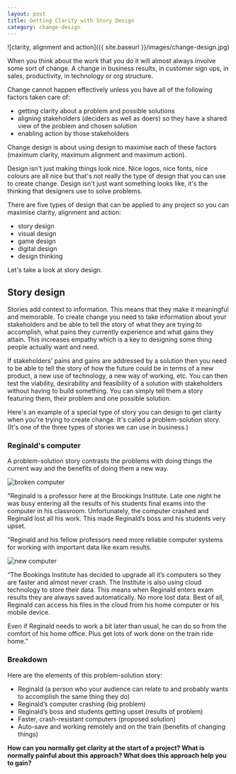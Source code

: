 ```yaml
---
layout: post
title: Getting Clarity with Story Design
category: change-design
---
```


![clarity, alignment and action]({{ site.baseurl }}/images/change-design.jpg)

When you think about the work that you do it will almost always involve some sort of change. A change in business results, in customer sign ups, in sales, productivity, in technology or org structure.

Change cannot happen effectively unless you have all of the following factors taken care of:

* getting clarity about a problem and possible solutions
* aligning stakeholders (deciders as well as doers) so they have a shared view of the problem and chosen solution
* enabling action by those stakeholders

Change design is about using design to maximise each of these factors (maximum clarity, maximum alignment and maximum action).

Design isn't just making things look nice. Nice logos, nice fonts, nice colours are all nice but that's not really the type of design that you can use to create change. Design isn't just want something looks like, it's the thinking that designers use to solve problems.

There are five types of design that can be applied to any project so you can maximise clarity, alignment and action:

* story design
* visual design
* game design
* digital design
* design thinking

Let's take a look at story design.

## Story design
Stories add context to information. This means that they make it meaningful and memorable. To create change you need to take information about your stakeholders and be able to tell the story of what they are trying to accomplish, what pains they currently experience and what gains they attain. This increases empathy which is a key to designing some thing people actually want and need.

If stakeholders' pains and gains are addressed by a solution then you need to be able to tell the story of how the future could be in terms of a new product, a new use of technology, a new way of working, etc. You can then test the viability, desirability and feasibility of a solution with stakeholders without having to build something. You can simply tell them a story featuring them, their problem and one possible solution.

Here's an example of a special type of story you can design to get clarity when you're trying to create change. It's called a problem-solution story. (It's one of the three types of stories we can use in business.)

### Reginald's computer
A problem-solution story contrasts the problems with doing things the current way and the benefits of doing them a new way.

![broken computer](http://everlearning.com.au/assets/lesson-images/17-broken-computer.png)

"Reginald is a professor here at the Brookings Institute. Late one night he was busy entering all the results of his students final exams into the computer in his classroom. Unfortunately, the computer crashed and Reginald lost all his work. This made Reginald’s boss and his students very upset.

"Reginald and his fellow professors need more reliable computer systems for working with important data like exam results.

![new computer](http://everlearning.com.au/assets/lesson-images/17-cloud-computer.png)

“The Bookings Institute has decided to upgrade all it’s computers so they are faster and almost never crash. The Institute is also using cloud technology to store their data. This means when Reginald enters exam results they are always saved automatically. No more lost data. Best of all, Reginald can access his files in the cloud from his home computer or his mobile device.

Even if Reginald needs to work a bit later than usual, he can do so from the comfort of his home office. Plus get lots of work done on the train ride home.”

### Breakdown
Here are the elements of this problem-solution story:

* Reginald (a person who your audience can relate to and probably wants to accomplish the same thing they do)
* Reginald’s computer crashing (big problem)
* Reginald’s boss and students getting upset (results of problem)
* Faster, crash-resistant computers (proposed solution)
* Auto-save and working remotely and on the train (benefits of changing things)

**How can you normally get clarity at the start of a project? What is normally painful about this approach? What does this approach help you to gain?**
